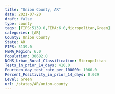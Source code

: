 ```yaml
---
title: "Union County, AR"
date: 2021-07-20
draft: false
type: county
tags: [FIPS:5139.0,FEMA:6.0,Micropolitan,Green]
categories: [AR]
County: Union County
State: AR
FIPS: 5139.0
FEMA_Region: 6.0
Population: 38682.0
NCHS_Urban_Rural_Classification: Micropolitan
Tests_in_prior_14_days: 410.0
Fourteen_day_test_rate_per_100000: 1060.0
Percent_Positivity_in_prior_14_days: 0.029
Level: Green
url: /states/AR/union-county
---
```




